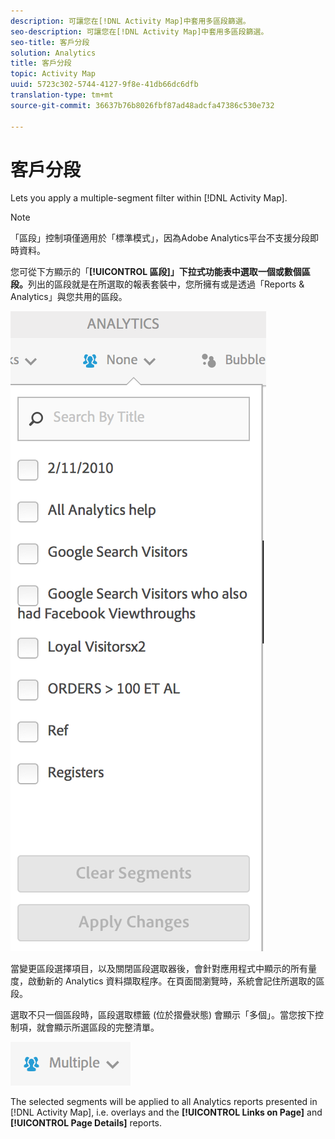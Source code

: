 ```yaml
---
description: 可讓您在[!DNL Activity Map]中套用多區段篩選。
seo-description: 可讓您在[!DNL Activity Map]中套用多區段篩選。
seo-title: 客戶分段
solution: Analytics
title: 客戶分段
topic: Activity Map
uuid: 5723c302-5744-4127-9f8e-41db66dc6dfb
translation-type: tm+mt
source-git-commit: 36637b76b8026fbf87ad48adcfa47386c530e732

---
```



# 客戶分段

Lets you apply a multiple-segment filter within [!DNL Activity Map].

>[!NOTE]
>
>「區段」控制項僅適用於「標準模式」，因為Adobe Analytics平台不支援分段即時資料。

您可從下方顯示的「**[!UICONTROL 區段]」下拉式功能表中選取一個或數個區段。**&#x200B;列出的區段就是在所選取的報表套裝中，您所擁有或是透過「Reports &amp; Analytics」與您共用的區段。

![](assets/segments.png)

當變更區段選擇項目，以及關閉區段選取器後，會針對應用程式中顯示的所有量度，啟動新的 Analytics 資料擷取程序。在頁面間瀏覽時，系統會記住所選取的區段。

選取不只一個區段時，區段選取標籤 (位於摺疊狀態) 會顯示「多個」。當您按下控制項，就會顯示所選區段的完整清單。

![](assets/two_segments.png)

The selected segments will be applied to all Analytics reports presented in [!DNL Activity Map], i.e. overlays and the **[!UICONTROL Links on Page]** and **[!UICONTROL Page Details]** reports.
